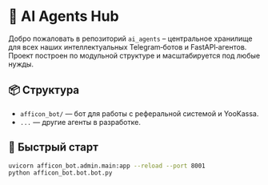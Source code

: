 # 🤖 AI Agents Hub

Добро пожаловать в репозиторий `ai_agents` – центральное хранилище для всех наших интеллектуальных Telegram‑ботов и FastAPI‑агентов.  
Проект построен по модульной структуре и масштабируется под любые нужды.

## 📦 Структура

- `afficon_bot/` — бот для работы с реферальной системой и YooKassa.
- `...` — другие агенты в разработке.

## 🚀 Быстрый старт

```bash
uvicorn afficon_bot.admin.main:app --reload --port 8001
python afficon_bot.bot.bot.py
